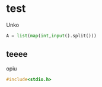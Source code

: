 # test
Unko
```python
A = list(map(int,input().split()))
```
## teeee
opiu
```C
#include<stdio.h>
```
